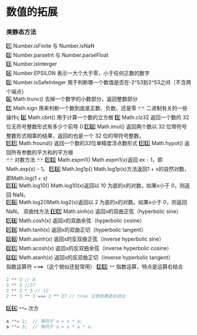# 数值的拓展

### 类静态方法
1️⃣ Number.isFinite  与 Number.isNaN  
2️⃣ Number.parseInt 与 Number.parseFloat  
3️⃣ Number.isInterger  
4️⃣ Number.EPSILON 表示一大个大于零，小于任何正数的数字  
5️⃣ Number.isSafeInteger 用于判断哪一个数值是否在-2^53到2^53之间（不含两个端点）  
6️⃣ Math.trunc()  去掉一个数字的小数部分，返回整数部分  
7️⃣ Math.sign 用来判断一个数到底是正数、负数、还是零
🃏🃏 二进制有关的一些操作ç
8️⃣ Math.cbrt()  用于计算一个数的立方根
9️⃣ Math.clz32   返回一个数的 32 位无符号整数形式有多少个前导 0
1️⃣0️⃣  Math.imul() 返回两个数以 32 位带符号整数形式相乘的结果，返回的也是一个 32 位的带符号整数。  
1️⃣1️⃣  Math.fround()  返回一个数的32位单精度浮点数形式
1️⃣2️⃣ Math.hypot() 返回所有参数的平方和的平方根  
🃏🃏 对数方法 🃏🃏 
1️⃣3️⃣ Math.expm1()   Math.expm1(x)返回 ex - 1，即Math.exp(x) - 1。
1️⃣4️⃣ Math.log1p()   Math.log1p(x)方法返回1 + x的自然对数，即Math.log(1 + x)  
1️⃣5️⃣ Math.log10()   Math.log10(x)返回以 10 为底的x的对数。如果x小于 0，则返回 NaN。  
1️⃣6️⃣ Math.log2()Math.log2(x)返回以 2 为底的x的对数。如果x小于 0，则返回 NaN。
双曲线方法
1️⃣7️⃣ Math.sinh(x) 返回x的双曲正弦（hyperbolic sine）
1️⃣8️⃣ Math.cosh(x) 返回x的双曲余弦（hyperbolic cosine）  
1️⃣9️⃣ Math.tanh(x) 返回x的双曲正切（hyperbolic tangent）  
2️⃣0️⃣ Math.asinh(x) 返回x的反双曲正弦（inverse hyperbolic sine）  
2️⃣1️⃣ Math.acosh(x) 返回x的反双曲余弦（inverse hyperbolic cosine）  
2️⃣2️⃣ Math.atanh(x) 返回x的反双曲正切（inverse hyperbolic tangent）  
指数运算符 ===>（这个貌似还挺常用） 
2️⃣3️⃣ `**` 指数运算，特点是运算右结合
```js
2 ** 3 // 8
3 ** 3 //27
2 ** 2 * 3 // 12
2 ** 3 ** 3 === 2 ** 27 // true 注意结果是右结合
```
2️⃣4️⃣ `**=`  次方
```js
a **= 2;  // 等同于 a = a * a;
a **= 3;  // 等同于 a = a * a * a;
```



